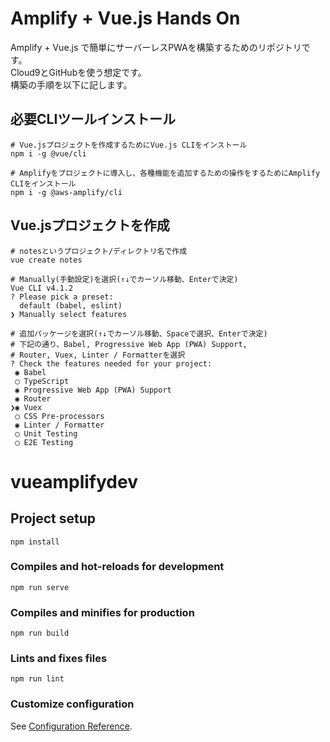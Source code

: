 # Amplify + Vue.js Hands On
Amplify + Vue.js で簡単にサーバーレスPWAを構築するためのリポジトリです。  
Cloud9とGitHubを使う想定です。  
構築の手順を以下に記します。

## 必要CLIツールインストール
```
# Vue.jsプロジェクトを作成するためにVue.js CLIをインストール
npm i -g @vue/cli

# Amplifyをプロジェクトに導入し、各種機能を追加するための操作をするためにAmplify CLIをインストール
npm i -g @aws-amplify/cli
```

## Vue.jsプロジェクトを作成
```
# notesというプロジェクト/ディレクトリ名で作成
vue create notes

# Manually(手動設定)を選択(↑↓でカーソル移動、Enterで決定)
Vue CLI v4.1.2
? Please pick a preset: 
  default (babel, eslint) 
❯ Manually select features 

# 追加パッケージを選択(↑↓でカーソル移動、Spaceで選択、Enterで決定)
# 下記の通り、Babel, Progressive Web App (PWA) Support,
# Router, Vuex, Linter / Formatterを選択
? Check the features needed for your project: 
 ◉ Babel
 ◯ TypeScript
 ◉ Progressive Web App (PWA) Support
 ◉ Router
❯◉ Vuex
 ◯ CSS Pre-processors
 ◉ Linter / Formatter
 ◯ Unit Testing
 ◯ E2E Testing

```










# vueamplifydev

## Project setup
```
npm install
```

### Compiles and hot-reloads for development
```
npm run serve
```

### Compiles and minifies for production
```
npm run build
```

### Lints and fixes files
```
npm run lint
```

### Customize configuration
See [Configuration Reference](https://cli.vuejs.org/config/).
